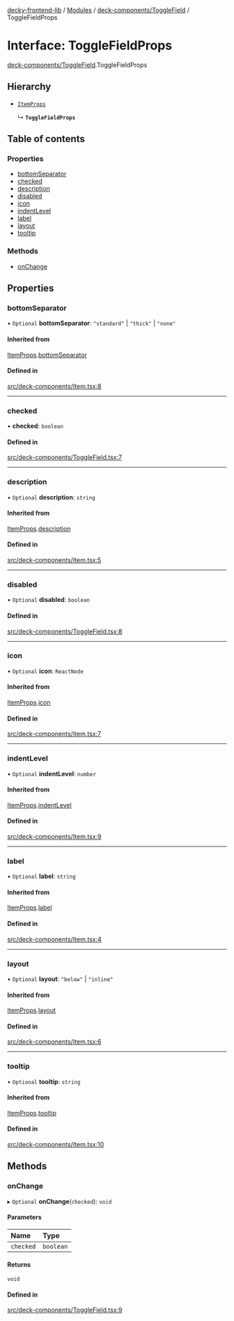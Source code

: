 [decky-frontend-lib](../README.md) / [Modules](../modules.md) / [deck-components/ToggleField](../modules/deck_components_ToggleField.md) / ToggleFieldProps

# Interface: ToggleFieldProps

[deck-components/ToggleField](../modules/deck_components_ToggleField.md).ToggleFieldProps

## Hierarchy

- [`ItemProps`](deck_components_Item.ItemProps.md)

  ↳ **`ToggleFieldProps`**

## Table of contents

### Properties

- [bottomSeparator](deck_components_ToggleField.ToggleFieldProps.md#bottomseparator)
- [checked](deck_components_ToggleField.ToggleFieldProps.md#checked)
- [description](deck_components_ToggleField.ToggleFieldProps.md#description)
- [disabled](deck_components_ToggleField.ToggleFieldProps.md#disabled)
- [icon](deck_components_ToggleField.ToggleFieldProps.md#icon)
- [indentLevel](deck_components_ToggleField.ToggleFieldProps.md#indentlevel)
- [label](deck_components_ToggleField.ToggleFieldProps.md#label)
- [layout](deck_components_ToggleField.ToggleFieldProps.md#layout)
- [tooltip](deck_components_ToggleField.ToggleFieldProps.md#tooltip)

### Methods

- [onChange](deck_components_ToggleField.ToggleFieldProps.md#onchange)

## Properties

### bottomSeparator

• `Optional` **bottomSeparator**: ``"standard"`` \| ``"thick"`` \| ``"none"``

#### Inherited from

[ItemProps](deck_components_Item.ItemProps.md).[bottomSeparator](deck_components_Item.ItemProps.md#bottomseparator)

#### Defined in

[src/deck-components/Item.tsx:8](https://github.com/SteamDeckHomebrew/decky-frontend-lib/blob/789e163/src/deck-components/Item.tsx#L8)

___

### checked

• **checked**: `boolean`

#### Defined in

[src/deck-components/ToggleField.tsx:7](https://github.com/SteamDeckHomebrew/decky-frontend-lib/blob/789e163/src/deck-components/ToggleField.tsx#L7)

___

### description

• `Optional` **description**: `string`

#### Inherited from

[ItemProps](deck_components_Item.ItemProps.md).[description](deck_components_Item.ItemProps.md#description)

#### Defined in

[src/deck-components/Item.tsx:5](https://github.com/SteamDeckHomebrew/decky-frontend-lib/blob/789e163/src/deck-components/Item.tsx#L5)

___

### disabled

• `Optional` **disabled**: `boolean`

#### Defined in

[src/deck-components/ToggleField.tsx:8](https://github.com/SteamDeckHomebrew/decky-frontend-lib/blob/789e163/src/deck-components/ToggleField.tsx#L8)

___

### icon

• `Optional` **icon**: `ReactNode`

#### Inherited from

[ItemProps](deck_components_Item.ItemProps.md).[icon](deck_components_Item.ItemProps.md#icon)

#### Defined in

[src/deck-components/Item.tsx:7](https://github.com/SteamDeckHomebrew/decky-frontend-lib/blob/789e163/src/deck-components/Item.tsx#L7)

___

### indentLevel

• `Optional` **indentLevel**: `number`

#### Inherited from

[ItemProps](deck_components_Item.ItemProps.md).[indentLevel](deck_components_Item.ItemProps.md#indentlevel)

#### Defined in

[src/deck-components/Item.tsx:9](https://github.com/SteamDeckHomebrew/decky-frontend-lib/blob/789e163/src/deck-components/Item.tsx#L9)

___

### label

• `Optional` **label**: `string`

#### Inherited from

[ItemProps](deck_components_Item.ItemProps.md).[label](deck_components_Item.ItemProps.md#label)

#### Defined in

[src/deck-components/Item.tsx:4](https://github.com/SteamDeckHomebrew/decky-frontend-lib/blob/789e163/src/deck-components/Item.tsx#L4)

___

### layout

• `Optional` **layout**: ``"below"`` \| ``"inline"``

#### Inherited from

[ItemProps](deck_components_Item.ItemProps.md).[layout](deck_components_Item.ItemProps.md#layout)

#### Defined in

[src/deck-components/Item.tsx:6](https://github.com/SteamDeckHomebrew/decky-frontend-lib/blob/789e163/src/deck-components/Item.tsx#L6)

___

### tooltip

• `Optional` **tooltip**: `string`

#### Inherited from

[ItemProps](deck_components_Item.ItemProps.md).[tooltip](deck_components_Item.ItemProps.md#tooltip)

#### Defined in

[src/deck-components/Item.tsx:10](https://github.com/SteamDeckHomebrew/decky-frontend-lib/blob/789e163/src/deck-components/Item.tsx#L10)

## Methods

### onChange

▸ `Optional` **onChange**(`checked`): `void`

#### Parameters

| Name | Type |
| :------ | :------ |
| `checked` | `boolean` |

#### Returns

`void`

#### Defined in

[src/deck-components/ToggleField.tsx:9](https://github.com/SteamDeckHomebrew/decky-frontend-lib/blob/789e163/src/deck-components/ToggleField.tsx#L9)
